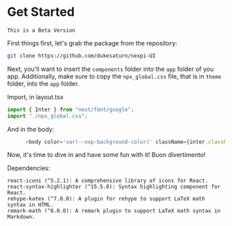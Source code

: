 # Get Started
`This is a Beta Version`

First things first, let's grab the package from the repository:

```bash
git clone https://github.com/dukesaturn/nexpi-UI
```

Next, you'll want to insert the `components` folder into the `app` folder of you app. Additionally, make sure to copy the `npx_global.css` file, that is in `theme` folder, into the `app` folder.

Import, in layout.tsx

```javascript
import { Inter } from "next/font/google";
import "./npx_global.css";
```

And in the body:

```javascript 
      <body color='var(--nxp-background-color)' className={inter.className}>
```


Now, it's time to dive in and have some fun with it!
Buon divertimento! 

Dependencies:

    react-icons (^5.2.1): A comprehensive library of icons for React.
    react-syntax-highlighter (^15.5.0): Syntax highlighting component for React.
    rehype-katex (^7.0.0): A plugin for rehype to support LaTeX math syntax in HTML.
    remark-math (^6.0.0): A remark plugin to support LaTeX math syntax in Markdown.

